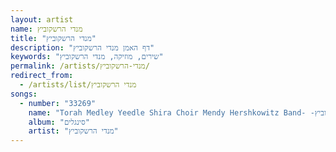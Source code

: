```yaml
---
layout: artist
name: מנדי הרשקוביץ
title: "מנדי הרשקוביץ"
description: "דף האמן מנדי הרשקוביץ"
keywords: "שירים, מוזיקה, מנדי הרשקוביץ"
permalink: /artists/מנדי-הרשקוביץ/
redirect_from:
  - /artists/list/מנדי הרשקוביץ
songs:
  - number: "33269"
    name: "Torah Medley Yeedle Shira Choir Mendy Hershkowitz Band- -מחרוזת תורה יידל שירה מנדי הרשקוביץ"
    album: "סינגלים"
    artist: "מנדי הרשקוביץ"
---
```


